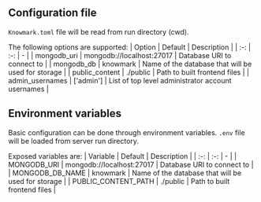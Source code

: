 ## Configuration file

`Knowmark.toml` file will be read from run directory (cwd).

The following options are supported:
| Option | Default | Description |
| :-: | :-: | - |
| mongodb_uri | mongodb://localhost:27017 | Database URI to connect to |
| mongodb_db | knowmark | Name of the database that will be used for storage |
| public_content | ./public | Path to built frontend files |
| admin_usernames | \['admin'] | List of top level administrator account usernames |

## Environment variables

Basic configuration can be done through environment variables.
`.env` file will be loaded from server run directory.

Exposed variables are:
| Variable | Default | Description |
| :-: | :-: | - |
| MONGODB_URI | mongodb://localhost:27017 | Database URI to connect to |
| MONGODB_DB_NAME | knowmark | Name of the database that will be used for storage |
| PUBLIC_CONTENT_PATH | ./public | Path to built frontend files |
